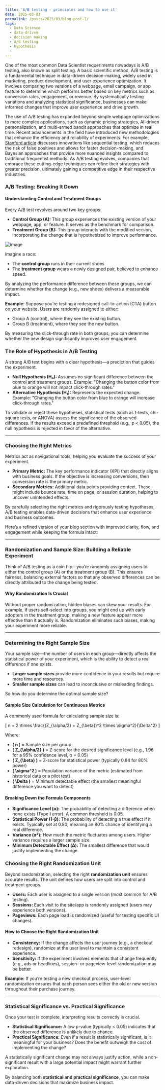 ```yaml
---
title: 'A/B testing - principles and how to use it'
date: 2025-03-03
permalink: /posts/2025/03/blog-post-1/
tags:
  - Data Science
  - data-driven
  - decision making
  - A/B testing
  - hypothesis
  - 
---
```

One of the most common Data Scientist requeriments nowadays is A/B testing, also known as split testing. A basic scientific method, A/B testing is a fundamental technique in data-driven decision-making, widely used in marketing, product development, and user experience optimization. It involves comparing two versions of a webpage, email campaign, or app feature to determine which performs better based on key metrics such as conversion rates, engagement, or revenue. By systematically testing variations and analyzing statistical significance, businesses can make informed changes that improve user experience and drive growth.

The use of A/B testing has expanded beyond simple webpage optimizations to more complex applications, such as dynamic pricing strategies, AI-driven personalization, and multi-armed bandit approaches that optimize in real time. Recent advancements in the field have introduced new methodologies that enhance the efficiency and reliability of experiments. For example, [Stanford article](https://www.gsb.stanford.edu/insights/ab-testing-gets-upgrade-digital-age) discusses innovations like sequential testing, which reduces the risk of false positives and allows for faster decision-making, and Bayesian approaches that provide more nuanced insights compared to traditional frequentist methods. As A/B testing evolves, companies that embrace these cutting-edge techniques can refine their strategies with greater precision, ultimately gaining a competitive edge in their respective industries.

### A/B Testing: Breaking It Down  

#### Understanding Control and Treatment Groups  

Every A/B test revolves around two key groups:  

- **Control Group (A):** This group experiences the existing version of your webpage, app, or feature. It serves as the benchmark for comparison.  
- **Treatment Group (B):** This group interacts with the modified version, incorporating the change that is hypothesized to improve performance.  

![image](https://github.com/user-attachments/assets/329c438b-2118-4f51-afad-c6d9fd636704)

Imagine a race:  

- The **control group** runs in their current shoes.  
- The **treatment group** wears a newly designed pair, believed to enhance speed.  

By analyzing the performance difference between these groups, we can determine whether the change (e.g., new shoes) delivers a measurable impact.  

**Example:** Suppose you're testing a redesigned call-to-action (CTA) button on your website. Users are randomly assigned to either:  
- Group A (control), where they see the existing button.  
- Group B (treatment), where they see the new button.  

By measuring the click-through rate in both groups, you can determine whether the new design significantly improves user engagement.  

### The Role of Hypothesis in A/B Testing  

A strong A/B test begins with a clear hypothesis—a prediction that guides the experiment.  

- **Null Hypothesis (H₀):** Assumes no significant difference between the control and treatment groups. Example: "Changing the button color from blue to orange will not impact click-through rates."  
- **Alternative Hypothesis (H₁):** Represents the expected change. Example: "Changing the button color from blue to orange will increase click-through rates."  

To validate or reject these hypotheses, statistical tests (such as t-tests, chi-square tests, or ANOVA) assess the significance of the observed differences. If the results exceed a predefined threshold (e.g., p < 0.05), the null hypothesis is rejected in favor of the alternative.  

---

### Choosing the Right Metrics  

Metrics act as navigational tools, helping you evaluate the success of your experiment.  

- **Primary Metric:** The key performance indicator (KPI) that directly aligns with business goals. If the objective is increasing conversions, then conversion rate is the primary metric.  
- **Secondary Metrics:** Additional data points providing context. These might include bounce rate, time on page, or session duration, helping to uncover unintended effects.  

By carefully selecting the right metrics and rigorously testing hypotheses, A/B testing enables data-driven decisions that enhance user experience and business outcomes.

Here’s a refined version of your blog section with improved clarity, flow, and engagement while keeping the formula intact:  

---

### **Randomization and Sample Size: Building a Reliable Experiment**  

Think of A/B testing as a coin flip—you’re randomly assigning users to either the control group (A) or the treatment group (B). This ensures fairness, balancing external factors so that any observed differences can be directly attributed to the change being tested.  

#### **Why Randomization Is Crucial**  

Without proper randomization, hidden biases can skew your results. For example, if users self-select into groups, you might end up with early adopters in the treatment group, making a new feature appear more effective than it actually is. Randomization eliminates such biases, making your experiment more reliable.  

---

### **Determining the Right Sample Size**  

Your sample size—the number of users in each group—directly affects the statistical power of your experiment, which is the ability to detect a real difference if one exists.  

- **Larger sample sizes** provide more confidence in your results but require more time and resources.  
- **Smaller sample sizes** can lead to inconclusive or misleading findings.  

So how do you determine the optimal sample size?  

#### **Sample Size Calculation for Continuous Metrics**  

A commonly used formula for calculating sample size is:  

\[
n = 2 \times \frac{(Z_{\alpha/2} + Z_{\beta})^2 \times \sigma^2}{\Delta^2}
\]

Where:  
- **\( n \)** = Sample size per group  
- **\( Z_{\alpha/2} \)** = Z-score for the desired significance level (e.g., 1.96 for a 95% confidence level, α = 0.05)  
- **\( Z_{\beta} \)** = Z-score for statistical power (typically 0.84 for 80% power)  
- **\( \sigma^2 \)** = Population variance of the metric (estimated from historical data or a pilot test)  
- **\( \Delta \)** = Minimum detectable effect (the smallest meaningful difference you want to detect)  

#### **Breaking Down the Formula Components**  

- **Significance Level (α):** The probability of detecting a difference when none exists (Type I error). A common threshold is 0.05.  
- **Statistical Power (1-β):** The probability of detecting a true effect if it exists. Typically set at 0.80, meaning an 80% chance of identifying a real difference.  
- **Variance (σ²):** How much the metric fluctuates among users. Higher variance requires a larger sample size.  
- **Minimum Detectable Effect (Δ):** The smallest difference that would justify implementing the change.  

### **Choosing the Right Randomization Unit**  

Beyond randomization, selecting the right **randomization unit** ensures accurate results. The unit defines how users are split into control and treatment groups.  

- **Users:** Each user is assigned to a single version (most common for A/B testing).  
- **Sessions:** Each visit to the site/app is randomly assigned (users may experience both versions).  
- **Pageviews:** Each page load is randomized (useful for testing specific UI changes).  

#### **How to Choose the Right Randomization Unit**  

- **Consistency:** If the change affects the user journey (e.g., a checkout redesign), randomize at the user level to maintain a consistent experience.  
- **Sensitivity:** If the experiment involves elements that change frequently (e.g., ads or headlines), session- or pageview-level randomization may be better.  

**Example:** If you’re testing a new checkout process, user-level randomization ensures that each person sees either the old or new version throughout their purchase journey.  

---

### **Statistical Significance vs. Practical Significance**  

Once your test is complete, interpreting results correctly is crucial.  

- **Statistical Significance:** A low p-value (typically < 0.05) indicates that the observed difference is unlikely due to chance.  
- **Practical Significance:** Even if a result is statistically significant, is it meaningful for your business? Does the benefit outweigh the cost of implementing the change?  

A statistically significant change may not always justify action, while a non-significant result with a large potential impact might warrant further exploration.  

By balancing both **statistical and practical significance**, you can make data-driven decisions that maximize business impact.  

